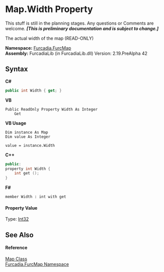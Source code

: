 # Map.Width Property 
This stuff is still in the planning stages. Any questions or Comments are welcome. _**\[This is preliminary documentation and is subject to change.\]**_

The actual width of the map (READ-ONLY)

**Namespace:**&nbsp;<a href="N_Furcadia_FurcMap">Furcadia.FurcMap</a><br />**Assembly:**&nbsp;FurcadiaLib (in FurcadiaLib.dll) Version: 2.19.PreAlpha 42

## Syntax

**C#**<br />
``` C#
public int Width { get; }
```

**VB**<br />
``` VB
Public ReadOnly Property Width As Integer
	Get
```

**VB Usage**<br />
``` VB Usage
Dim instance As Map
Dim value As Integer

value = instance.Width

```

**C++**<br />
``` C++
public:
property int Width {
	int get ();
}
```

**F#**<br />
``` F#
member Width : int with get

```


#### Property Value
Type: <a href="http://msdn2.microsoft.com/en-us/library/td2s409d" target="_blank">Int32</a>

## See Also


#### Reference
<a href="T_Furcadia_FurcMap_Map">Map Class</a><br /><a href="N_Furcadia_FurcMap">Furcadia.FurcMap Namespace</a><br />